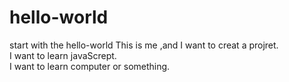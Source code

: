 # hello-world
start with the hello-world
This is me ,and I want to creat a projret.</br>
I want to learn javaScrept.</br>
I want to learn computer or something.</br>

